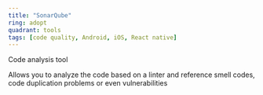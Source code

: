 ```yaml
---
title: "SonarQube"
ring: adopt
quadrant: tools
tags: [code quality, Android, iOS, React native]
---
```


<p>Code analysis tool</p>
<p> Allows you to analyze the code based on a linter and reference smell codes, code duplication problems or even vulnerabilities
</p>

